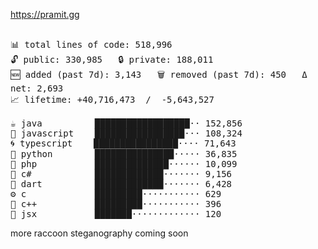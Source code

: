 https://pramit.gg
 <!-- LANGUAGES BREAKDOWN START -->
<pre><code style="font-family: monospace; font-size: 14px;">
📊 total lines of code: 518,996
🔓 public: 330,985   🔒 private: 188,011
🆕 added (past 7d): 3,143   🗑️ removed (past 7d): 450   Δ net: 2,693
📈 lifetime: +40,716,473  /  -5,643,527

☕ java          ██████████████████·· 152,856
💛 javascript    █████████████████··· 108,324
🌀 typescript    ████████████████···· 71,643
🐍 python        ███████████████····· 36,835
🐘 php           ██████████████······ 10,099
🔧 c#            █████████████······· 9,156
🎯 dart          █████████████······· 6,428
⚙️ c             █████████··········· 629
🧩 c++           █████████··········· 396
🎨 jsx           ███████············· 120
</code></pre>
 <!-- LANGUAGES BREAKDOWN END -->
more raccoon steganography coming soon

